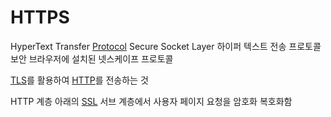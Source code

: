 # HTTPS
HyperText Transfer [Protocol](Protocol.md) Secure Socket Layer
하이퍼 텍스트 전송 프로토콜 보안
브라우저에 설치된 넷스케이프 프로토콜

[TLS](TLS.md)를 활용하여 [HTTP](ComputerScience/ComputerNetwork/HTTP.md)를 전송하는 것

HTTP 계층 아래의 [SSL](SSL.md) 서브 계층에서 사용자 페이지 요청을 암호화 복호화함

